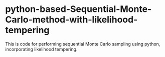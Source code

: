 # python-based-Sequential-Monte-Carlo-method-with-likelihood-tempering
This is code for performing sequential Monte Carlo sampling using python, incorporating likelihood tempering.

